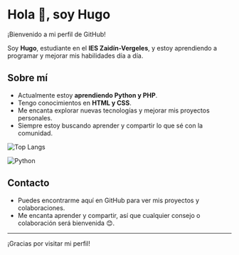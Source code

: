 # Hola 👋, soy Hugo

¡Bienvenido a mi perfil de GitHub!  

Soy **Hugo**, estudiante en el **IES Zaidín-Vergeles**, y estoy aprendiendo a programar y mejorar mis habilidades día a día.

## Sobre mí
- Actualmente estoy **aprendiendo Python y PHP**.
- Tengo conocimientos en **HTML y CSS**.
- Me encanta explorar nuevas tecnologías y mejorar mis proyectos personales.
- Siempre estoy buscando aprender y compartir lo que sé con la comunidad.

![Top Langs](https://github-readme-stats.vercel.app/api/top-langs/?username=HugoCaceres22&layout=compact&theme=tokyonight)

![Python](https://img.shields.io/badge/Python-3776AB?style=for-the-badge&logo=python&logoColor=white)


## Contacto
- Puedes encontrarme aquí en GitHub para ver mis proyectos y colaboraciones.  
- Me encanta aprender y compartir, así que cualquier consejo o colaboración será bienvenida 😊.

---

¡Gracias por visitar mi perfil!
